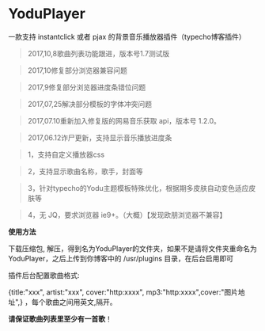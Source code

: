 # YoduPlayer

一款支持 instantclick 或者 pjax 的背景音乐播放器插件（typecho博客插件）

> 2017,10,8歌曲列表功能跟进，版本号1.7测试版

> 2017,10修复部分浏览器兼容问题

> 2017,9修复部分浏览器进度条错位问题

> 2017,07,25解决部分模板的字体冲突问题

> 2017,07.10重新加入修复版的网易音乐获取 api，版本号 1.2.0。

> 2017,06.12诈尸更新，支持显示音乐播放进度条

> 1，支持自定义播放器css

> 2，支持显示歌曲名称，歌手，封面等

> 3，针对typecho的Yodu主题模板特殊优化，根据期多皮肤自动变色适应皮肤等

> 4，无 JQ，要求浏览器 ie9+。（大概）【发现欧朋浏览器不兼容】

**使用方法**

下载压缩包, 解压，得到名为YoduPlayer的文件夹，如果不是请将文件夹重命名为YoduPlayer，之后上传到你博客中的 /usr/plugins 目录，在后台启用即可

插件后台配置歌曲格式: 

{title:"xxx", artist:"xxx", cover:"http:xxxx", mp3:"http:xxxx",cover:"图片地址",} ，每个歌曲之间用英文,隔开。

**请保证歌曲列表里至少有一首歌**！

